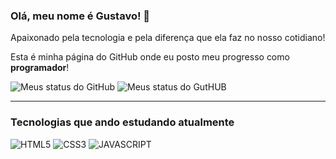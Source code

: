 ### Olá, meu nome é Gustavo! 🖖
Apaixonado pela tecnologia e pela diferença que ela faz no nosso cotidiano!

Esta é minha página do GitHub onde eu posto meu progresso como **programador**!

![Meus status do GitHub](https://github-readme-stats.vercel.app/api?username=GustavoHRX&show_icons=true&theme=synthwave)
![Meus status do GutHUB](https://github-readme-stats.vercel.app/api?username=Naereen&theme=blue-green)

---

### Tecnologias que ando estudando atualmente 

![HTML5](https://img.shields.io/badge/HTML5-E34F26?style=for-the-badge&logo=html5&logoColor=white)
![CSS3](https://img.shields.io/badge/CSS3-1572B6?style=for-the-badge&logo=css3&logoColor=white)
![JAVASCRIPT](https://img.shields.io/badge/JavaScript-F7DF1E?style=for-the-badge&logo=javascript&logoColor=black)




